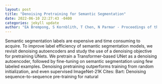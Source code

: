 ```yaml
--- 
layout: post 
title: "Denoising Pretraining for Semantic Segmentation" 
date: 2022-06-10 22:27:43 -0400 
categories: jekyll update 
author: "EA Brempong, S Kornblith, T Chen, N Parmar - Proceedings of the IEEE , 2022" 
--- 
```

Semantic segmentation labels are expensive and time consuming to acquire. To improve label efficiency of semantic segmentation models, we revisit denoising autoencoders and study the use of a denoising objective for pretraining UNets. We pretrain a Transformer-based UNet as a denoising autoencoder, followed by fine-tuning on semantic segmentation using few labeled examples. Denoising pretraining outperforms training from random initialization, and even supervised ImageNet-21K Cites: Bart: Denoising sequence-to-sequence pre-training for natural